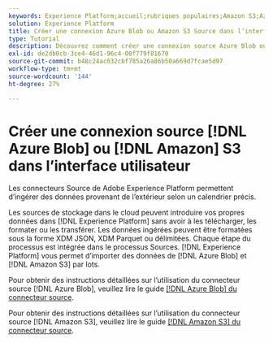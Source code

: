 ```yaml
---
keywords: Experience Platform;accueil;rubriques populaires;Amazon S3;Azure Blob
solution: Experience Platform
title: Créer une connexion Azure Blob ou Amazon S3 Source dans l’interface utilisateur
type: Tutorial
description: Découvrez comment créer une connexion source Azure Blob ou Amazon S3 à l’aide de l’interface utilisateur de Adobe Experience Platform.
exl-id: de2db0cb-3ce4-46d1-96c4-00f779f81670
source-git-commit: b48c24ac032cbf785a26a86b50a669d7fcae5d97
workflow-type: tm+mt
source-wordcount: '144'
ht-degree: 27%

---
```


# Créer une connexion source [!DNL Azure Blob] ou [!DNL Amazon] S3 dans l’interface utilisateur

Les connecteurs Source de Adobe Experience Platform permettent d’ingérer des données provenant de l’extérieur selon un calendrier précis.

Les sources de stockage dans le cloud peuvent introduire vos propres données dans [!DNL Experience Platform] sans avoir à les télécharger, les formater ou les transférer. Les données ingérées peuvent être formatées sous la forme XDM JSON, XDM Parquet ou délimitées. Chaque étape du processus est intégrée dans le processus Sources. [!DNL Experience Platform] vous permet d’importer des données de [!DNL Azure Blob] et [!DNL Amazon S3] par lots.

Pour obtenir des instructions détaillées sur l’utilisation du connecteur source [!DNL Azure Blob], veuillez lire le guide [[!DNL Azure Blob] du connecteur source](./blob.md).

Pour obtenir des instructions détaillées sur l’utilisation du connecteur source [!DNL Amazon S3], veuillez lire le guide [[!DNL Amazon S3] du connecteur source](./blob.md).
